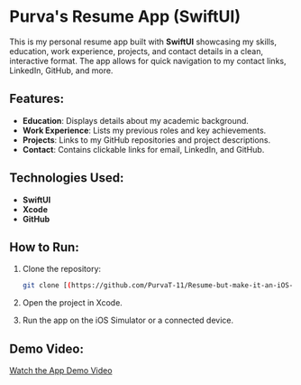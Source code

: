 # Purva's Resume App (SwiftUI)

This is my personal resume app built with **SwiftUI** showcasing my skills, education, work experience, projects, and contact details in a clean, interactive format. The app allows for quick navigation to my contact links, LinkedIn, GitHub, and more.

## Features:
- **Education**: Displays details about my academic background.
- **Work Experience**: Lists my previous roles and key achievements.
- **Projects**: Links to my GitHub repositories and project descriptions.
- **Contact**: Contains clickable links for email, LinkedIn, and GitHub.

## Technologies Used:
- **SwiftUI**
- **Xcode**
- **GitHub**

## How to Run:
1. Clone the repository:
   ```bash
   git clone [(https://github.com/PurvaT-11/Resume-but-make-it-an-iOS-app.git)]
2. Open the project in Xcode.

3. Run the app on the iOS Simulator or a connected device.

## Demo Video:
[Watch the App Demo Video](https://drive.google.com/file/d/1b3id_4aK8usykA8aGgQSm0Xg8t23PI0j/view?usp=sharing)

